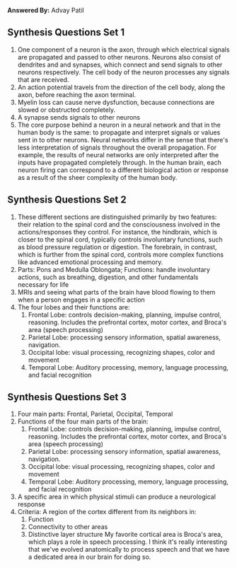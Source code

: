 
**Answered By:** Advay Patil
## Synthesis Questions Set 1
1. One component of a neuron is the axon, through which electrical signals are propagated and passed to other neurons. Neurons also consist of dendrites and and synapses, which connect and send signals to other neurons respectively. The cell body of the neuron processes any signals that are received.
2. An action potential travels from the direction of the cell body, along the axon, before reaching the axon terminal.
3. Myelin loss can cause nerve dysfunction, because connections are slowed or obstructed completely.
4. A synapse sends signals to other neurons
5. The core purpose behind a neuron in a neural network and that in the human body is the same: to propagate and interpret signals or values sent in to other neurons. Neural networks differ in the sense that there's less interpretation of signals throughout the overall propagation. For example, the results of neural networks are only interpreted after the inputs have propagated completely through. In the human brain, each neuron firing can correspond to a different biological action or response as a result of the sheer complexity of the human body.

## Synthesis Questions Set 2
1. These different sections are distinguished primarily by two features: their relation to the spinal cord and the consciousness involved in the actions/responses they control. For instance, the hindbrain, which is closer to the spinal cord, typically controls involuntary functions, such as blood pressure regulation or digestion. The forebrain, in contrast, which is further from the spinal cord, controls more complex functions like advanced emotional processing and memory.
2. Parts: Pons and Medulla Oblongata; Functions: handle involuntary actions, such as breathing, digestion, and other fundamentals necessary for life 
3. MRIs and seeing what parts of the brain have blood flowing to them when a person engages in a specific action
4. The four lobes and their functions are:
	1. Frontal Lobe: controls decision-making, planning, impulse control, reasoning. Includes the prefrontal cortex, motor cortex, and Broca's area (speech processing)
	2. Parietal Lobe: processing sensory information, spatial awareness, navigation.
	3. Occipital lobe: visual processing, recognizing shapes, color and movement
	4. Temporal Lobe: Auditory processing, memory, language processing, and facial recognition

## Synthesis Questions Set 3
1. Four main parts: Frontal, Parietal, Occipital, Temporal
2. Functions of the four main parts of the brain:
	1. Frontal Lobe: controls decision-making, planning, impulse control, reasoning. Includes the prefrontal cortex, motor cortex, and Broca's area (speech processing)
	2. Parietal Lobe: processing sensory information, spatial awareness, navigation.
	3. Occipital lobe: visual processing, recognizing shapes, color and movement
	4. Temporal Lobe: Auditory processing, memory, language processing, and facial recognition
3. A specific area in which physical stimuli can produce a neurological response
4. Criteria: A region of the cortex different from its neighbors in:
	1. Function
	2. Connectivity to other areas
	3. Distinctive layer structure
	My favorite cortical area is Broca's area, which plays a role in speech processing. I think it's really interesting that we've evolved anatomically to process speech and that we have a dedicated area in our brain for doing so.
	